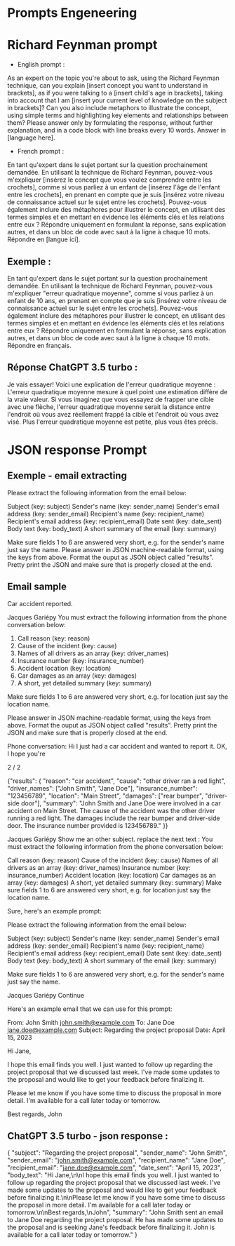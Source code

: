 # Prompts Engeneering

# Richard Feynman prompt

- English prompt :

As an expert on the topic you're about to ask, using the Richard Feynman technique, can you explain [insert concept you want to understand in brackets], as if you were talking to a [insert child's age in brackets], taking into account that I am [insert your current level of knowledge on the subject in brackets]? Can you also include metaphors to illustrate the concept, using simple terms and highlighting key elements and relationships between them? Please answer only by formulating the response, without further explanation, and in a code block with line breaks every 10 words. Answer in [language here].

- French prompt : 

En tant qu'expert dans le sujet portant sur la question prochainement demandée. En utilisant la technique de Richard Feynman, pouvez-vous m'expliquer [insérez le concept que vous voulez comprendre entre les crochets], comme si vous parliez à un enfant de [insérez l'âge de l'enfant entre les crochets], en prenant en compte que je suis [insérez votre niveau de connaissance actuel sur le sujet entre les crochets]. Pouvez-vous également inclure des métaphores pour illustrer le concept, en utilisant des termes simples et en mettant en évidence les éléments clés et les relations entre eux ? Répondre uniquement en formulant la réponse, sans explication autres, et dans un bloc de code avec saut à la ligne à chaque 10 mots. Répondre en [langue ici].


## Exemple :
En tant qu'expert dans le sujet portant sur la question prochainement demandée. En utilisant la technique de Richard Feynman, pouvez-vous m'expliquer "erreur quadratique moyenne", comme si vous parliez à un enfant de 10 ans, en prenant en compte que je suis [insérez votre niveau de connaissance actuel sur le sujet entre les crochets]. Pouvez-vous également inclure des métaphores pour illustrer le concept, en utilisant des termes simples et en mettant en évidence les éléments clés et les relations entre eux ? Répondre uniquement en formulant la réponse, sans explication autres, et dans un bloc de code avec saut à la ligne à chaque 10 mots. Répondre en français.

## Réponse ChatGPT 3.5 turbo :
Je vais essayer! Voici une explication de l'erreur quadratique moyenne :
L'erreur quadratique moyenne mesure à quel point une estimation diffère de la vraie valeur. Si vous imaginez que vous essayez de frapper une cible avec une flèche, l'erreur quadratique moyenne serait la distance entre l'endroit où vous avez réellement frappé la cible et l'endroit où vous avez visé. Plus l'erreur quadratique moyenne est petite, plus vous êtes précis.

# JSON response Prompt

## Exemple - email extracting

Please extract the following information from the email below:

Subject (key: subject)
Sender's name (key: sender_name)
Sender's email address (key: sender_email)
Recipient's name (key: recipient_name)
Recipient's email address (key: recipient_email)
Date sent (key: date_sent)
Body text (key: body_text)
A short summary of the email (key: summary)

Make sure fields 1 to 6 are answered very short, e.g. for the sender's name just say the name.
Please answer in JSON machine-readable format, using the keys from above.
Format the ouput as JSON object called "results". Pretty print the JSON and make sure that is properly closed at the end.

## Email sample


Car accident reported.


Jacques Gariépy
You must extract the following information from the phone conversation below:

1. Call reason (key: reason)
2. Cause of the incident (key: cause)
3. Names of all drivers as an array (key: driver_names)
4. Insurance number (key: insurance_number)
5. Accident location (key: location)
6. Car damages as an array (key: damages)
7. A short, yet detailed summary (key: summary)

Make sure fields 1 to 6 are answered very short, e.g. for location just say the location name.

Please answer in JSON machine-readable format, using the keys from above.
Format the ouput as JSON object called "results". Pretty print the JSON and make sure that is properly closed at the end.

Phone conversation:
Hi I just had a car accident and wanted to report it. OK, I hope you're 

2 / 2


{"results": {
"reason": "car accident",
"cause": "other driver ran a red light",
"driver_names": ["John Smith", "Jane Doe"],
"insurance_number": "123456789",
"location": "Main Street",
"damages": ["rear bumper", "driver-side door"],
"summary": "John Smith and Jane Doe were involved in a car accident on Main Street. The cause of the accident was the other driver running a red light. The damages include the rear bumper and driver-side door. The insurance number provided is 123456789."
}}





Jacques Gariépy
Show me an other subject. replace the next text  : You must extract the following information from the phone conversation below:

Call reason (key: reason)
Cause of the incident (key: cause)
Names of all drivers as an array (key: driver_names)
Insurance number (key: insurance_number)
Accident location (key: location)
Car damages as an array (key: damages)
A short, yet detailed summary (key: summary)
Make sure fields 1 to 6 are answered very short, e.g. for location just say the location name.

Sure, here's an example prompt:

Please extract the following information from the email below:

Subject (key: subject)
Sender's name (key: sender_name)
Sender's email address (key: sender_email)
Recipient's name (key: recipient_name)
Recipient's email address (key: recipient_email)
Date sent (key: date_sent)
Body text (key: body_text)
A short summary of the email (key: summary)

Make sure fields 1 to 6 are answered very short, e.g. for the sender's name just say the name.





Jacques Gariépy
Continue

Here's an example email that we can use for this prompt:

From: John Smith john.smith@example.com
To: Jane Doe jane.doe@example.com
Subject: Regarding the project proposal
Date: April 15, 2023

Hi Jane,

I hope this email finds you well. I just wanted to follow up regarding the project proposal that we discussed last week. I've made some updates to the proposal and would like to get your feedback before finalizing it.

Please let me know if you have some time to discuss the proposal in more detail. I'm available for a call later today or tomorrow.

Best regards,
John

## ChatGPT 3.5 turbo - json response :
{
    "subject": "Regarding the project proposal",
    "sender_name": "John Smith",
    "sender_email": "john.smith@example.com",
    "recipient_name": "Jane Doe",
    "recipient_email": "jane.doe@example.com",
    "date_sent": "April 15, 2023",
    "body_text": "Hi Jane,\n\nI hope this email finds you well. I just wanted to follow up regarding the project proposal that we discussed last week. I've made some updates to the proposal and would like to get your feedback before finalizing it.\n\nPlease let me know if you have some time to discuss the proposal in more detail. I'm available for a call later today or tomorrow.\n\nBest regards,\nJohn",
    "summary": "John Smith sent an email to Jane Doe regarding the project proposal. He has made some updates to the proposal and is seeking Jane's feedback before finalizing it. John is available for a call later today or tomorrow."
}

